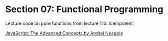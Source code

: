 # Section 07: Functional Programming
Lecture code on pure functions from lecture 116: Idempotent

[JavaScript: The Advanced Concepts by Andrei Neagoie](https://www.udemy.com/course/advanced-javascript-concepts/)
